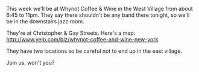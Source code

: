 This week we'll be at Whynot Coffee & Wine in the West Village from about 6:45 to 11pm. They say there shouldn't be any band there tonight, so we'll be in the downstairs jazz room.

They're at Christopher & Gay Streets. Here's a map: http://www.yelp.com/biz/whynot-coffee-and-wine-new-york

They have two locations so be careful not to end up in the east village.

Join us, won't you?